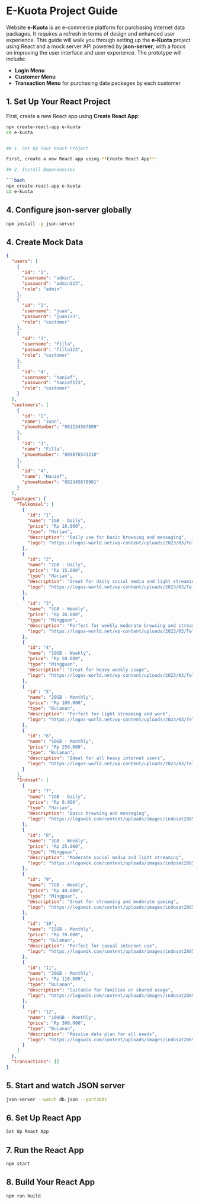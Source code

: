 # E-Kuota Project Guide

Website **e-Kuota** is an e-commerce platform for purchasing internet data packages. It requires a refresh in terms of design and enhanced user experience. This guide will walk you through setting up the **e-Kuota** project using React and a mock server API powered by **json-server**, with a focus on improving the user interface and user experience. The prototype will include:

- **Login Menu**
- **Customer Menu**
- **Transaction Menu** for purchasing data packages by each customer

## 1. Set Up Your React Project

First, create a new React app using **Create React App**:

````bash
npx create-react-app e-kuota
cd e-kuota


## 1. Set Up Your React Project

First, create a new React app using **Create React App**:

## 2. Install Dependencies

```bash
npx create-react-app e-kuota
cd e-kuota
````

## 4. Configure json-server globally

```bash
npm install -g json-server
```

## 4. Create Mock Data

```json
{
  "users": [
    {
      "id": "1",
      "username": "admin",
      "password": "admin123",
      "role": "admin"
    },
    {
      "id": "2",
      "username": "juan",
      "password": "juan123",
      "role": "customer"
    },
    {
      "id": "3",
      "username": "filla",
      "password": "filla123",
      "role": "customer"
    },
    {
      "id": "4",
      "username": "hanief",
      "password": "hanief123",
      "role": "customer"
    }
  ],
  "customers": [
    {
      "id": "1",
      "name": "Juan",
      "phoneNumber": "081234567890"
    },
    {
      "id": "3",
      "name": "Filla",
      "phoneNumber": "089876543210"
    },
    {
      "id": "4",
      "name": "Hanief",
      "phoneNumber": "082345678901"
    }
  ],
  "packages": {
    "Telkomsel": [
      {
        "id": "1",
        "name": "1GB - Daily",
        "price": "Rp 10.000",
        "type": "Harian",
        "description": "Daily use for basic browsing and messaging",
        "logo": "https://logos-world.net/wp-content/uploads/2023/03/Telkomsel-Logo.png"
      },
      {
        "id": "2",
        "name": "2GB - Daily",
        "price": "Rp 15.000",
        "type": "Harian",
        "description": "Great for daily social media and light streaming",
        "logo": "https://logos-world.net/wp-content/uploads/2023/03/Telkomsel-Logo.png"
      },
      {
        "id": "3",
        "name": "5GB - Weekly",
        "price": "Rp 30.000",
        "type": "Mingguan",
        "description": "Perfect for weekly moderate browsing and streaming",
        "logo": "https://logos-world.net/wp-content/uploads/2023/03/Telkomsel-Logo.png"
      },
      {
        "id": "4",
        "name": "10GB - Weekly",
        "price": "Rp 50.000",
        "type": "Mingguan",
        "description": "Great for heavy weekly usage",
        "logo": "https://logos-world.net/wp-content/uploads/2023/03/Telkomsel-Logo.png"
      },
      {
        "id": "5",
        "name": "20GB - Monthly",
        "price": "Rp 100.000",
        "type": "Bulanan",
        "description": "Perfect for light streaming and work",
        "logo": "https://logos-world.net/wp-content/uploads/2023/03/Telkomsel-Logo.png"
      },
      {
        "id": "6",
        "name": "50GB - Monthly",
        "price": "Rp 250.000",
        "type": "Bulanan",
        "description": "Ideal for all heavy internet users",
        "logo": "https://logos-world.net/wp-content/uploads/2023/03/Telkomsel-Logo.png"
      }
    ],
    "Indosat": [
      {
        "id": "7",
        "name": "1GB - Daily",
        "price": "Rp 8.000",
        "type": "Harian",
        "description": "Basic browsing and messaging",
        "logo": "https://logowik.com/content/uploads/images/indosat2865.logowik.com.webp"
      },
      {
        "id": "8",
        "name": "3GB - Weekly",
        "price": "Rp 25.000",
        "type": "Mingguan",
        "description": "Moderate social media and light streaming",
        "logo": "https://logowik.com/content/uploads/images/indosat2865.logowik.com.webp"
      },
      {
        "id": "9",
        "name": "7GB - Weekly",
        "price": "Rp 40.000",
        "type": "Mingguan",
        "description": "Great for streaming and moderate gaming",
        "logo": "https://logowik.com/content/uploads/images/indosat2865.logowik.com.webp"
      },
      {
        "id": "10",
        "name": "15GB - Monthly",
        "price": "Rp 70.000",
        "type": "Bulanan",
        "description": "Perfect for casual internet use",
        "logo": "https://logowik.com/content/uploads/images/indosat2865.logowik.com.webp"
      },
      {
        "id": "11",
        "name": "30GB - Monthly",
        "price": "Rp 110.000",
        "type": "Bulanan",
        "description": "Suitable for families or shared usage",
        "logo": "https://logowik.com/content/uploads/images/indosat2865.logowik.com.webp"
      },
      {
        "id": "12",
        "name": "100GB - Monthly",
        "price": "Rp 300.000",
        "type": "Bulanan",
        "description": "Massive data plan for all needs",
        "logo": "https://logowik.com/content/uploads/images/indosat2865.logowik.com.webp"
      }
    ]
  },
  "transactions": []
}
```

## 5. Start and watch JSON server

```bash
json-server --watch db.json --port3001
```

## 6. Set Up React App

```bash
Set Up React App
```

## 7. Run the React App

```bash
npm start
```

## 8. Build Your React App

```bash
npm run build

```
